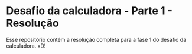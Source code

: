 # Desafio da calculadora - Parte 1 - Resolução

Esse repositório contém a resolução completa para a fase 1 do desafio da calculadora. xD!
